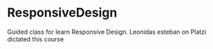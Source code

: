 # ResponsiveDesign
Guided class for learn Responsive Design.
Leonidas esteban on Platzi dictated this course
